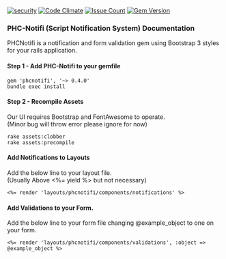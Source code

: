 [![security](https://hakiri.io/github/PHCNetworks/phc-notifi/master.svg)](https://hakiri.io/github/PHCNetworks/phc-notifi/master)
[![Code Climate](https://codeclimate.com/github/PHCNetworks/phc-notifi/badges/gpa.svg)](https://codeclimate.com/github/PHCNetworks/phc-notifi)
[![Issue Count](https://codeclimate.com/github/PHCNetworks/phc-notifi/badges/issue_count.svg)](https://codeclimate.com/github/PHCNetworks/phc-notifi)
[![Gem Version](https://badge.fury.io/rb/phcnotifi.svg)](https://badge.fury.io/rb/phcnotifi)
  
### PHC-Notifi (Script Notification System) Documentation
PHCNotifi is a notification and form validation gem using Bootstrap 3 styles for your rails application.
  
#### Step 1 - Add PHC-Notifi to your gemfile  
  
	gem 'phcnotifi', '~> 0.4.0'
	bundle exec install  
 
#### Step 2 - Recompile Assets  
Our UI requires Bootstrap and FontAwesome to operate.  
(Minor bug will throw error please ignore for now)  
  
	rake assets:clobber
	rake assets:precompile  
  
#### Add Notifications to Layouts
Add the below line to your layout file.  
(Usually Above <%= yield %> but not necessary)
  
	<%= render 'layouts/phcnotifi/components/notifications' %>
  
#### Add Validations to your Form.
Add the below line to your form file changing @example_object to one on your form.  

	<%= render 'layouts/phcnotifi/components/validations', :object => @example_object %>
